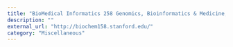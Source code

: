 ```yaml
---
title: "BioMedical Informatics 258 Genomics, Bioinformatics & Medicine, Stanford University"
description: ""
external_url: "http://biochem158.stanford.edu/"
category: "Miscellaneous"
---
```

